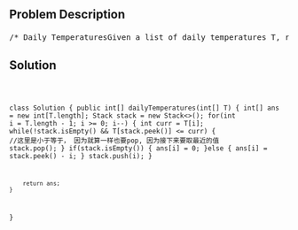 <!--
<style>
  body { font-family: Arial, sans-serif; }
  .container { max-width: 700px; margin: 0 auto; padding: 10px; }
  .comment-block { background-color: #f9f9f9; padding: 10px; border-left: 5px solid #ccc; overflow-wrap: break-word; white-space: pre-wrap; }
  .code-block { background-color: #f4f4f4; padding: 10px; border: 1px solid #ddd; overflow-wrap: break-word; white-space: pre-wrap; }
</style>
-->

<div class='container'>
<h2>Problem Description</h2>
<div class='comment-block'>
<pre>
/* Daily TemperaturesGiven a list of daily temperatures T, return a list such that,for each day in the input, tells you how many days you would have to waituntila warmer temperature. If there is no future day for which this is possible,put 0 instead.For example, given the list of temperatures T = [73, 74, 75, 71, 69, 72,76, 73],your output should be [1, 1, 4, 2, 1, 1, 0, 0].Note: The length of temperatures will be in the range [1, 30000]. Eachtemperature will be an integer in the range [30, 100].*//* Solution:IntuitionConsider trying to find the next warmer occurrence at T[i]. Whatinformation (about T[j] for j > i) must we remember?Say we are trying to find T[0]. If we remembered T[10] = 50, knowing T[20]= 50 wouldn't help us,as any T[i] that has its next warmer ocurrence at T[20] would have it atT[10] instead. However,T[20] = 100 would help us, since if T[0] were 80, then T[20] might be itsnext warmest occurrence, while T[10] couldn't.Thus, we should remember a list of indices representing a strictlyincreasing list of temperatures.For example, [10, 20, 30] corresponding to temperatures [50, 80, 100]. Whenwe get a new temperature like T[i] = 90,we will have [5, 30] as our list of indices (corresponding to temperatures[90, 100]).The most basic structure that will satisfy our requirements is a stack,where the top of the stack is the first value in the list,and so on.AlgorithmAs in Approach #1, process indices i in descending order. We'll keep astack of indices such that T[stack[-1]] < T[stack[-2]] < ...,where stack[-1] is the top of the stack, stack[-2] is second from the top,and so on; and where stack[-1] > stack[-2] > ...;and we will maintain this invariant as we process each temperature.After, it is easy to know the next occurrence of a warmer temperature: it'ssimply the top index in the stack.Here is a worked example of the contents of the stack as we work through T= [73, 74, 75, 71, 69, 72, 76, 73] in reverse order,at the end of the loop (after we add T[i]). For clarity, stack onlycontains indices i, but we will write the value of T[i] besideit in brackets, such as 0 (73).When i = 7, stack = [7 (73)]. ans[i] = 0.When i = 6, stack = [6 (76)]. ans[i] = 0.When i = 5, stack = [5 (72), 6 (76)]. ans[i] = 1.When i = 4, stack = [4 (69), 5 (72), 6 (76)]. ans[i] = 1.When i = 3, stack = [3 (71), 5 (72), 6 (76)]. ans[i] = 2.When i = 2, stack = [2 (75), 6 (76)]. ans[i] = 4.When i = 1, stack = [1 (74), 2 (75), 6 (76)]. ans[i] = 1.When i = 0, stack = [0 (73), 1 (74), 2 (75), 6 (76)]. ans[i] = 1.换句话说， 就是维护一个单调栈， 到每一个点可以access到他后面所有递增店的位置*//*Time Complexity: O(N), where N is the length of T and W is the number ofallowed values for T[i].Each index gets pushed and popped at most once from the stack.Space Complexity: O(W)O(W). The size of the stack is bounded as itrepresents strictly increasing temperatures.*/</pre>
</div>

<h2>Solution</h2>
<div class='code-block'>
<pre><code class='language-java'>

class Solution {
    public int[] dailyTemperatures(int[] T) {
        int[] ans = new int[T.length];
        Stack<Integer> stack = new Stack<>();
        for(int i = T.length - 1; i >= 0; i--) {
            int curr = T[i];
            while(!stack.isEmpty() && T[stack.peek()] <= curr) { //这里是小于等于， 因为就算一样也要pop, 因为接下来要取最近的值
                stack.pop();
            }
            if(stack.isEmpty()) {
                ans[i] = 0;
            }else {
                ans[i] = stack.peek() - i;
            }
            stack.push(i);
        }
        
        return ans;
    }
}

</code></pre>
</div>
</div>
